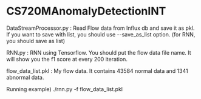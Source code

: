 # CS720MAnomalyDetectionINT
DataStreamProcessor.py : Read Flow data from Influx db and save it as pkl. If you want to save with list, you should use --save_as_list option. (for RNN, you should save as list)

RNN.py : RNN using Tensorflow. You should put the flow data file name. It will show you the f1 score at every 200 iteration.


flow_data_list.pkl : My flow data. It contains 43584 normal data and 1341 abnormal data.


Running example) ./rnn.py -f flow_data_list.pkl
